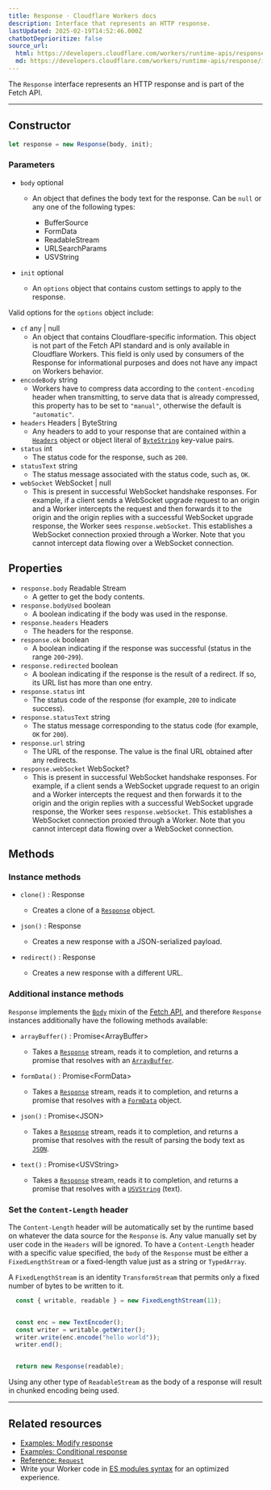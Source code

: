 ```yaml
---
title: Response · Cloudflare Workers docs
description: Interface that represents an HTTP response.
lastUpdated: 2025-02-19T14:52:46.000Z
chatbotDeprioritize: false
source_url:
  html: https://developers.cloudflare.com/workers/runtime-apis/response/
  md: https://developers.cloudflare.com/workers/runtime-apis/response/index.md
---
```


The `Response` interface represents an HTTP response and is part of the Fetch API.

***

## Constructor

```js
let response = new Response(body, init);
```

### Parameters

* `body` optional

  * An object that defines the body text for the response. Can be `null` or any one of the following types:

    * BufferSource
    * FormData
    * ReadableStream
    * URLSearchParams
    * USVString

* `init` optional

  * An `options` object that contains custom settings to apply to the response.

Valid options for the `options` object include:

* `cf` any | null
  * An object that contains Cloudflare-specific information. This object is not part of the Fetch API standard and is only available in Cloudflare Workers. This field is only used by consumers of the Response for informational purposes and does not have any impact on Workers behavior.
* `encodeBody` string
  * Workers have to compress data according to the `content-encoding` header when transmitting, to serve data that is already compressed, this property has to be set to `"manual"`, otherwise the default is `"automatic"`.
* `headers` Headers | ByteString
  * Any headers to add to your response that are contained within a [`Headers`](https://developers.cloudflare.com/workers/runtime-apis/request/#parameters) object or object literal of [`ByteString`](https://developer.mozilla.org/en-US/docs/Web/JavaScript/Reference/Global_Objects/String) key-value pairs.
* `status` int
  * The status code for the response, such as `200`.
* `statusText` string
  * The status message associated with the status code, such as, `OK`.
* `webSocket` WebSocket | null
  * This is present in successful WebSocket handshake responses. For example, if a client sends a WebSocket upgrade request to an origin and a Worker intercepts the request and then forwards it to the origin and the origin replies with a successful WebSocket upgrade response, the Worker sees `response.webSocket`. This establishes a WebSocket connection proxied through a Worker. Note that you cannot intercept data flowing over a WebSocket connection.

## Properties

* `response.body` Readable Stream
  * A getter to get the body contents.
* `response.bodyUsed` boolean
  * A boolean indicating if the body was used in the response.
* `response.headers` Headers
  * The headers for the response.
* `response.ok` boolean
  * A boolean indicating if the response was successful (status in the range `200`-`299`).
* `response.redirected` boolean
  * A boolean indicating if the response is the result of a redirect. If so, its URL list has more than one entry.
* `response.status` int
  * The status code of the response (for example, `200` to indicate success).
* `response.statusText` string
  * The status message corresponding to the status code (for example, `OK` for `200`).
* `response.url` string
  * The URL of the response. The value is the final URL obtained after any redirects.
* `response.webSocket` WebSocket?
  * This is present in successful WebSocket handshake responses. For example, if a client sends a WebSocket upgrade request to an origin and a Worker intercepts the request and then forwards it to the origin and the origin replies with a successful WebSocket upgrade response, the Worker sees `response.webSocket`. This establishes a WebSocket connection proxied through a Worker. Note that you cannot intercept data flowing over a WebSocket connection.

## Methods

### Instance methods

* `clone()` : Response

  * Creates a clone of a [`Response`](#response) object.

* `json()` : Response

  * Creates a new response with a JSON-serialized payload.

* `redirect()` : Response

  * Creates a new response with a different URL.

### Additional instance methods

`Response` implements the [`Body`](https://developer.mozilla.org/en-US/docs/Web/API/Fetch_API/Using_Fetch#body) mixin of the [Fetch API](https://developer.mozilla.org/en-US/docs/Web/API/Fetch_API), and therefore `Response` instances additionally have the following methods available:

* `arrayBuffer()` : Promise\<ArrayBuffer>

  * Takes a [`Response`](#response) stream, reads it to completion, and returns a promise that resolves with an [`ArrayBuffer`](https://developer.mozilla.org/en-US/docs/Web/JavaScript/Reference/Global_Objects/ArrayBuffer).

* `formData()` : Promise\<FormData>

  * Takes a [`Response`](#response) stream, reads it to completion, and returns a promise that resolves with a [`FormData`](https://developer.mozilla.org/en-US/docs/Web/API/FormData) object.

* `json()` : Promise\<JSON>

  * Takes a [`Response`](#response) stream, reads it to completion, and returns a promise that resolves with the result of parsing the body text as [`JSON`](https://developer.mozilla.org/en-US/docs/Web/).

* `text()` : Promise\<USVString>

  * Takes a [`Response`](#response) stream, reads it to completion, and returns a promise that resolves with a [`USVString`](https://developer.mozilla.org/en-US/docs/Web/JavaScript/Reference/Global_Objects/String) (text).

### Set the `Content-Length` header

The `Content-Length` header will be automatically set by the runtime based on whatever the data source for the `Response` is. Any value manually set by user code in the `Headers` will be ignored. To have a `Content-Length` header with a specific value specified, the `body` of the `Response` must be either a `FixedLengthStream` or a fixed-length value just as a string or `TypedArray`.

A `FixedLengthStream` is an identity `TransformStream` that permits only a fixed number of bytes to be written to it.

```js
  const { writable, readable } = new FixedLengthStream(11);


  const enc = new TextEncoder();
  const writer = writable.getWriter();
  writer.write(enc.encode("hello world"));
  writer.end();


  return new Response(readable);
```

Using any other type of `ReadableStream` as the body of a response will result in chunked encoding being used.

***

## Related resources

* [Examples: Modify response](https://developers.cloudflare.com/workers/examples/modify-response/)
* [Examples: Conditional response](https://developers.cloudflare.com/workers/examples/conditional-response/)
* [Reference: `Request`](https://developers.cloudflare.com/workers/runtime-apis/request/)
* Write your Worker code in [ES modules syntax](https://developers.cloudflare.com/workers/reference/migrate-to-module-workers/) for an optimized experience.
